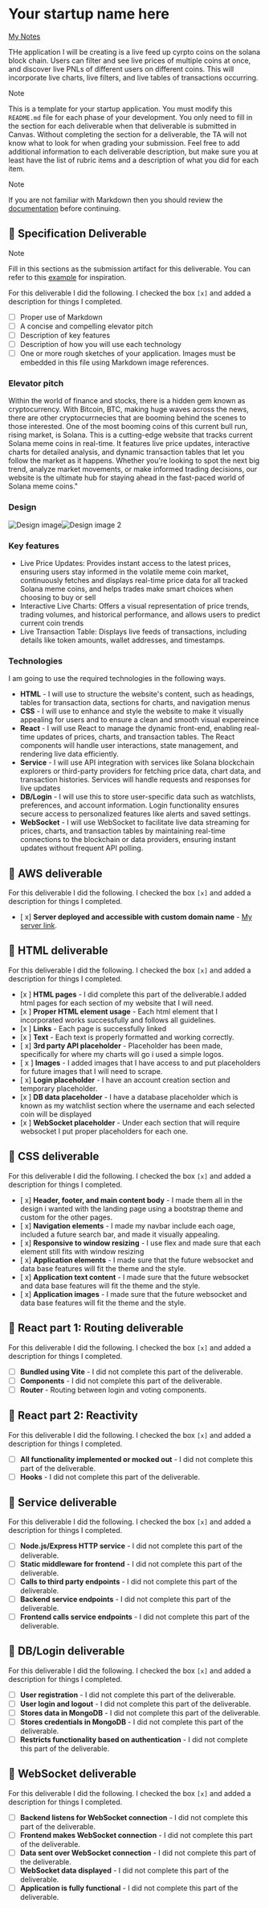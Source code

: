# Your startup name here

[My Notes](notes.md)

THe application I will be creating is a live feed up cyrpto coins on the solana block chain. Users can filter and see live prices of multiple coins at once, and discover live PNLs of different users on different coins. This will incorporate live charts, live filters, and live tables of transactions occurring.

> [!NOTE]
> This is a template for your startup application. You must modify this `README.md` file for each phase of your development. You only need to fill in the section for each deliverable when that deliverable is submitted in Canvas. Without completing the section for a deliverable, the TA will not know what to look for when grading your submission. Feel free to add additional information to each deliverable description, but make sure you at least have the list of rubric items and a description of what you did for each item.

> [!NOTE]
> If you are not familiar with Markdown then you should review the [documentation](https://docs.github.com/en/get-started/writing-on-github/getting-started-with-writing-and-formatting-on-github/basic-writing-and-formatting-syntax) before continuing.

## 🚀 Specification Deliverable

> [!NOTE]
> Fill in this sections as the submission artifact for this deliverable. You can refer to this [example](https://github.com/webprogramming260/startup-example/blob/main/README.md) for inspiration.

For this deliverable I did the following. I checked the box `[x]` and added a description for things I completed.

- [ ] Proper use of Markdown
- [ ] A concise and compelling elevator pitch
- [ ] Description of key features
- [ ] Description of how you will use each technology
- [ ] One or more rough sketches of your application. Images must be embedded in this file using Markdown image references.

### Elevator pitch

Within the world of finance and stocks, there is a hidden gem known as cryptocurrency. With Bitcoin, BTC, making huge waves across the news, there are other cryptocurrnecies that are booming behind the scenes to those interested. One of the most booming coins of this current bull run, rising market, is Solana. This is a cutting-edge website that tracks current Solana meme coins in real-time. It features live price updates, interactive charts for detailed analysis, and dynamic transaction tables that let you follow the market as it happens. Whether you're looking to spot the next big trend, analyze market movements, or make informed trading decisions, our website is the ultimate hub for staying ahead in the fast-paced world of Solana meme coins."

### Design

![Design image](<website page 1.png>)![Design image 2](<website page 2.png>)

### Key features

- Live Price Updates: Provides instant access to the latest prices, ensuring users stay informed in the volatile meme coin market, continuously fetches and displays real-time price data for all tracked Solana meme coins, and helps trades make smart choices when choosing to buy or sell
- Interactive Live Charts: Offers a visual representation of price trends, trading volumes, and historical performance, and allows users to predict current coin trends
- Live Transaction Table: Displays live feeds of transactions, including details like token amounts, wallet addresses, and timestamps.

### Technologies

I am going to use the required technologies in the following ways.

- **HTML** - I will use to structure the website's content, such as headings, tables for transaction data, sections for charts, and navigation menus
- **CSS** - I will use to enhance and style the website to make it visually appealing for users and to ensure a clean and smooth visual expereince
- **React** - I will use React to manage the dynamic front-end, enabling real-time updates of prices, charts, and transaction tables. The React components will handle user interactions, state management, and rendering live data efficiently.
- **Service** - I will use API integration with services like Solana blockchain explorers or third-party providers for fetching price data, chart data, and transaction histories. Services will handle requests and responses for live updates
- **DB/Login** - I will use this to store user-specific data such as watchlists, preferences, and account information. Login functionality ensures secure access to personalized features like alerts and saved settings.
- **WebSocket** - I will use WebSocket to facilitate live data streaming for prices, charts, and transaction tables by maintaining real-time connections to the blockchain or data providers, ensuring instant updates without frequent API polling.

## 🚀 AWS deliverable

For this deliverable I did the following. I checked the box `[x]` and added a description for things I completed.

- [ x] **Server deployed and accessible with custom domain name** - [My server link](https://ramencrypto.click).

## 🚀 HTML deliverable

For this deliverable I did the following. I checked the box `[x]` and added a description for things I completed.

- [x ] **HTML pages** - I did complete this part of the deliverable.I added html pages for each section of my website that I will need.
- [x ] **Proper HTML element usage** - Each html element that I incorporated works successfully and follows all guidelines.
- [x ] **Links** - Each page is successfully linked
- [x ] **Text** - Each text is properly formatted and working correctly.
- [ x] **3rd party API placeholder** - Placeholder has been made, specifically for where my charts will go i used a simple logos.
- [ x ] **Images** - I added images that I have access to and put placeholders for future images that I will need to scrape.
- [ x] **Login placeholder** - I have an account creation section and temporary placeholder.
- [x ] **DB data placeholder** - I have a database placeholder which is known as my watchlist section where the username and each selected coin will be displayed
- [x ] **WebSocket placeholder** - Under each section that will require websocket I put proper placeholders for each one.

## 🚀 CSS deliverable

For this deliverable I did the following. I checked the box `[x]` and added a description for things I completed.

- [ x] **Header, footer, and main content body** - I made them all in the design i wanted with the landing page using a bootstrap theme and custom for the other pages.
- [ x] **Navigation elements** - I made my navbar include each oage, included a future search bar, and made it visually appealing.
- [ x] **Responsive to window resizing** - I use flex and made sure that each element still fits with window resizing
- [ x] **Application elements** - I made sure that the future websocket and data base features will fit the theme and the style.
- [ x] **Application text content** - I made sure that the future websocket and data base features will fit the theme and the style.
- [ x] **Application images** - I made sure that the future websocket and data base features will fit the theme and the style.

## 🚀 React part 1: Routing deliverable

For this deliverable I did the following. I checked the box `[x]` and added a description for things I completed.

- [ ] **Bundled using Vite** - I did not complete this part of the deliverable.
- [ ] **Components** - I did not complete this part of the deliverable.
- [ ] **Router** - Routing between login and voting components.

## 🚀 React part 2: Reactivity

For this deliverable I did the following. I checked the box `[x]` and added a description for things I completed.

- [ ] **All functionality implemented or mocked out** - I did not complete this part of the deliverable.
- [ ] **Hooks** - I did not complete this part of the deliverable.

## 🚀 Service deliverable

For this deliverable I did the following. I checked the box `[x]` and added a description for things I completed.

- [ ] **Node.js/Express HTTP service** - I did not complete this part of the deliverable.
- [ ] **Static middleware for frontend** - I did not complete this part of the deliverable.
- [ ] **Calls to third party endpoints** - I did not complete this part of the deliverable.
- [ ] **Backend service endpoints** - I did not complete this part of the deliverable.
- [ ] **Frontend calls service endpoints** - I did not complete this part of the deliverable.

## 🚀 DB/Login deliverable

For this deliverable I did the following. I checked the box `[x]` and added a description for things I completed.

- [ ] **User registration** - I did not complete this part of the deliverable.
- [ ] **User login and logout** - I did not complete this part of the deliverable.
- [ ] **Stores data in MongoDB** - I did not complete this part of the deliverable.
- [ ] **Stores credentials in MongoDB** - I did not complete this part of the deliverable.
- [ ] **Restricts functionality based on authentication** - I did not complete this part of the deliverable.

## 🚀 WebSocket deliverable

For this deliverable I did the following. I checked the box `[x]` and added a description for things I completed.

- [ ] **Backend listens for WebSocket connection** - I did not complete this part of the deliverable.
- [ ] **Frontend makes WebSocket connection** - I did not complete this part of the deliverable.
- [ ] **Data sent over WebSocket connection** - I did not complete this part of the deliverable.
- [ ] **WebSocket data displayed** - I did not complete this part of the deliverable.
- [ ] **Application is fully functional** - I did not complete this part of the deliverable.
